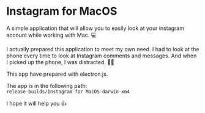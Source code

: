 # Instagram for MacOS


A simple application that will allow you to easily look at your instagram account while working with Mac. 💻

I actually prepared this application to meet my own need. I had to look at the phone every time to look at Instagram comments and messages. And when I picked up the phone, I was distracted. 📱😬

This app have prepared with electron.js. 

The app is in the following path:  
`release-builds/Instagram for MacOS-darwin-x64`

I hope it will help you 👍